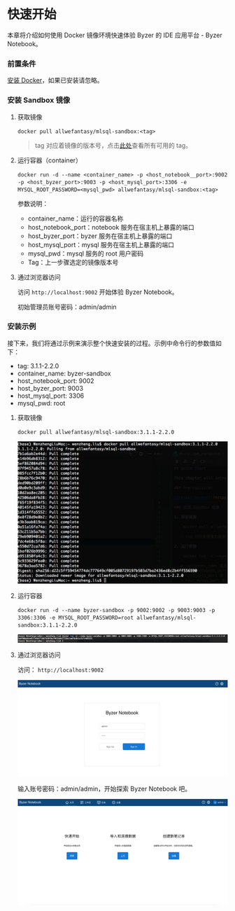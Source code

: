 # 快速开始

本章将介绍如何使用 Docker 镜像环境快速体验 Byzer 的 IDE 应用平台 - Byzer Notebook。

### 前置条件

[安装 Docker](https://www.docker.com/products/docker-desktop)，如果已安装请忽略。

### 安装 Sandbox 镜像

1. 获取镜像

   `docker pull allwefantasy/mlsql-sandbox:<tag>`

   > tag 对应着镜像的版本号，点击[此处](https://hub.docker.com/r/allwefantasy/mlsql-sandbox/tags)查看所有可用的 tag。

2. 运行容器（container）

   `docker run -d --name <container_name> -p <host_notebook__port>:9002 -p <host_byzer_port>:9003 -p <host_mysql_port>:3306 -e MYSQL_ROOT_PASSWORD=<mysql_pwd> allwefantasy/mlsql-sandbox:<tag>`

   参数说明：

   - container_name：运行的容器名称
   - host_notebook_port：notebook 服务在宿主机上暴露的端口
   - host_byzer_port：byzer 服务在宿主机上暴露的端口
   - host_mysql_port：mysql 服务在宿主机上暴露的端口
   - mysql_pwd：mysql 服务的 root 用户密码
   - Tag：上一步骤选定的镜像版本号

3. 通过浏览器访问

   访问 `http://localhost:9002` 开始体验 Byzer Notebook。

   初始管理员账号密码：admin/admin

### 安装示例

接下来，我们将通过示例来演示整个快速安装的过程。示例中命令行的参数值如下：

- tag: 3.1.1-2.2.0
- container_name: byzer-sandbox
- host_notebook_port: 9002
- host_byzer_port: 9003
- host_mysql_port: 3306
- mysql_pwd: root

1. 获取镜像

   `docker pull allwefantasy/mlsql-sandbox:3.1.1-2.2.0`

   <img src="/byzer-lang/zh-cn/introduction/images/fetch_sandbox_image.png" alt="fetch_image"/>

2. 运行容器

   `docker run -d --name byzer-sandbox -p 9002:9002 -p 9003:9003 -p 3306:3306 -e MYSQL_ROOT_PASSWORD=root allwefantasy/mlsql-sandbox:3.1.1-2.2.0`

   <img src="/byzer-lang/zh-cn/introduction/images/run_sandbox_container.png" alt="run_container"/>

3. 通过浏览器访问

   访问： `http://localhost:9002`


   <img src="/byzer-lang/zh-cn/introduction/images/visit_notebook.png" alt="visit_notebook"/>

   输入账号密码：admin/admin，开始探索 Byzer Notebook 吧。

   <img src="/byzer-lang/zh-cn/introduction/images/explore_notebook_cn.png" alt="explore_notebook"/>

